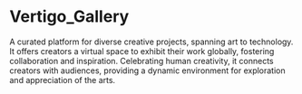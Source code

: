 # Vertigo_Gallery

A curated platform for diverse creative projects, spanning art to technology. It offers creators a virtual space to exhibit their work globally, fostering collaboration and inspiration. Celebrating human creativity, it connects creators with audiences, providing a dynamic environment for exploration and appreciation of the arts.

